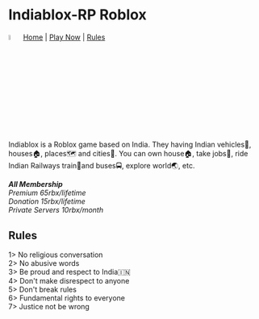 # Indiablox-RP Roblox
<img src="https://tr.rbxcdn.com/180DAY-ff004ab2765cbbbed58ee9ada85f59b3/256/256/Image/Webp/noFilter" alt="Girl in a jacket" width="5%" height="5%"> [Home](/) | [Play Now](https://www.roblox.com/games/16824677804/Indiablox-RP) | [Rules](#C4)
<br>
<p>Indiablox is a Roblox game based on India. They having Indian vehicles🚗, houses🏠, places🗺️ and cities🌆. You can own house🏠, take jobs🏢, ride Indian Railways train🚆and buses🚍, explore world🌏, etc.

<i><b>All Membership</b><br>
Premium 65rbx/lifetime<br>
Donation 15rbx/lifetime<br>
Private Servers 10rbx/month</i><br></p>
<h2 id="C4">Rules</h2>
1> No religious conversation<br>
2> No abusive words<br>
3> Be proud and respect to India🇮🇳<br>
4> Don't make disrespect to anyone<br>
5> Don't break rules<br>
6> Fundamental rights to everyone<br>
7> Justice not be wrong 
